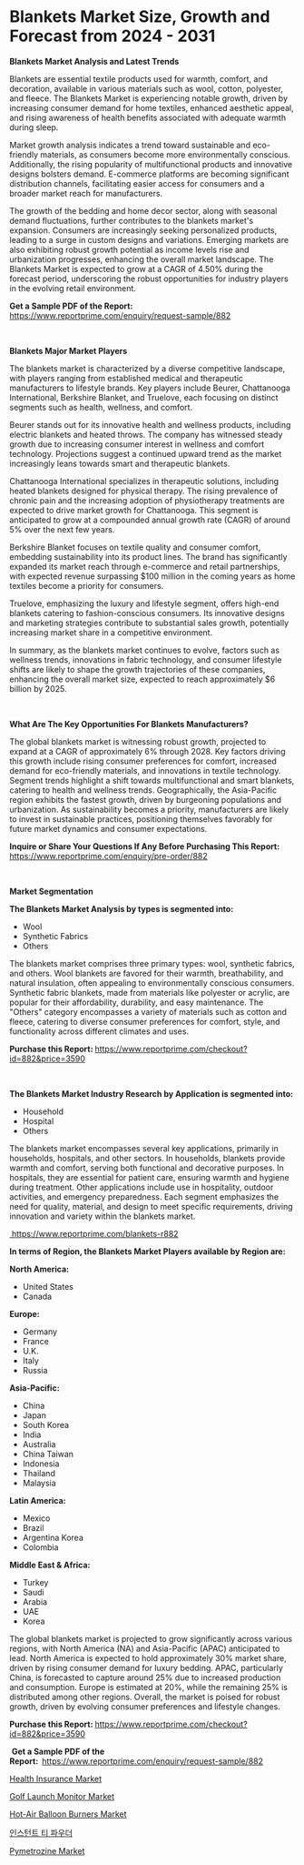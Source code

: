 <p><h1>Blankets Market Size, Growth and Forecast from 2024 - 2031</h1></p><p><strong>Blankets Market Analysis and Latest Trends</strong></p>
<p><p>Blankets are essential textile products used for warmth, comfort, and decoration, available in various materials such as wool, cotton, polyester, and fleece. The Blankets Market is experiencing notable growth, driven by increasing consumer demand for home textiles, enhanced aesthetic appeal, and rising awareness of health benefits associated with adequate warmth during sleep.</p><p>Market growth analysis indicates a trend toward sustainable and eco-friendly materials, as consumers become more environmentally conscious. Additionally, the rising popularity of multifunctional products and innovative designs bolsters demand. E-commerce platforms are becoming significant distribution channels, facilitating easier access for consumers and a broader market reach for manufacturers.</p><p>The growth of the bedding and home decor sector, along with seasonal demand fluctuations, further contributes to the blankets market's expansion. Consumers are increasingly seeking personalized products, leading to a surge in custom designs and variations. Emerging markets are also exhibiting robust growth potential as income levels rise and urbanization progresses, enhancing the overall market landscape. The Blankets Market is expected to grow at a CAGR of 4.50% during the forecast period, underscoring the robust opportunities for industry players in the evolving retail environment.</p></p>
<p><strong>Get a Sample PDF of the Report:&nbsp;</strong> <a href="https://www.reportprime.com/enquiry/request-sample/882">https://www.reportprime.com/enquiry/request-sample/882</a></p>
<p>&nbsp;</p>
<p><strong>Blankets Major Market Players</strong></p>
<p><p>The blankets market is characterized by a diverse competitive landscape, with players ranging from established medical and therapeutic manufacturers to lifestyle brands. Key players include Beurer, Chattanooga International, Berkshire Blanket, and Truelove, each focusing on distinct segments such as health, wellness, and comfort.</p><p>Beurer stands out for its innovative health and wellness products, including electric blankets and heated throws. The company has witnessed steady growth due to increasing consumer interest in wellness and comfort technology. Projections suggest a continued upward trend as the market increasingly leans towards smart and therapeutic blankets.</p><p>Chattanooga International specializes in therapeutic solutions, including heated blankets designed for physical therapy. The rising prevalence of chronic pain and the increasing adoption of physiotherapy treatments are expected to drive market growth for Chattanooga. This segment is anticipated to grow at a compounded annual growth rate (CAGR) of around 5% over the next few years.</p><p>Berkshire Blanket focuses on textile quality and consumer comfort, embedding sustainability into its product lines. The brand has significantly expanded its market reach through e-commerce and retail partnerships, with expected revenue surpassing $100 million in the coming years as home textiles become a priority for consumers.</p><p>Truelove, emphasizing the luxury and lifestyle segment, offers high-end blankets catering to fashion-conscious consumers. Its innovative designs and marketing strategies contribute to substantial sales growth, potentially increasing market share in a competitive environment.</p><p>In summary, as the blankets market continues to evolve, factors such as wellness trends, innovations in fabric technology, and consumer lifestyle shifts are likely to shape the growth trajectories of these companies, enhancing the overall market size, expected to reach approximately $6 billion by 2025.</p></p>
<p>&nbsp;</p>
<p><strong>What Are The Key Opportunities For Blankets Manufacturers?</strong></p>
<p><p>The global blankets market is witnessing robust growth, projected to expand at a CAGR of approximately 6% through 2028. Key factors driving this growth include rising consumer preferences for comfort, increased demand for eco-friendly materials, and innovations in textile technology. Segment trends highlight a shift towards multifunctional and smart blankets, catering to health and wellness trends. Geographically, the Asia-Pacific region exhibits the fastest growth, driven by burgeoning populations and urbanization. As sustainability becomes a priority, manufacturers are likely to invest in sustainable practices, positioning themselves favorably for future market dynamics and consumer expectations.</p></p>
<p><strong>Inquire or Share Your Questions If Any Before Purchasing This Report:</strong> <a href="https://www.reportprime.com/enquiry/pre-order/882">https://www.reportprime.com/enquiry/pre-order/882</a></p>
<p>&nbsp;</p>
<p><strong>Market Segmentation</strong></p>
<p><strong>The Blankets Market Analysis by types is segmented into:</strong></p>
<p><ul><li>Wool</li><li>Synthetic Fabrics</li><li>Others</li></ul></p>
<p><p>The blankets market comprises three primary types: wool, synthetic fabrics, and others. Wool blankets are favored for their warmth, breathability, and natural insulation, often appealing to environmentally conscious consumers. Synthetic fabric blankets, made from materials like polyester or acrylic, are popular for their affordability, durability, and easy maintenance. The "Others" category encompasses a variety of materials such as cotton and fleece, catering to diverse consumer preferences for comfort, style, and functionality across different climates and uses.</p></p>
<p><strong>Purchase this Report:&nbsp;</strong><a href="https://www.reportprime.com/checkout?id=882&price=3590">https://www.reportprime.com/checkout?id=882&price=3590</a></p>
<p>&nbsp;</p>
<p><strong>The Blankets Market Industry Research by Application is segmented into:</strong></p>
<p><ul><li>Household</li><li>Hospital</li><li>Others</li></ul></p>
<p><p>The blankets market encompasses several key applications, primarily in households, hospitals, and other sectors. In households, blankets provide warmth and comfort, serving both functional and decorative purposes. In hospitals, they are essential for patient care, ensuring warmth and hygiene during treatment. Other applications include use in hospitality, outdoor activities, and emergency preparedness. Each segment emphasizes the need for quality, material, and design to meet specific requirements, driving innovation and variety within the blankets market.</p></p>
<p><a href="https://www.reportprime.com/blankets-r882">&nbsp;https://www.reportprime.com/blankets-r882</a></p>
<p><strong>In terms of Region, the Blankets Market Players available by Region are:</strong></p>
<p>
    <p> <strong> North America: </strong>
        <ul>
            <li>United States</li>
            <li>Canada</li>
        </ul>
        </p> 
    <p> <strong> Europe: </strong>
        <ul>
            <li>Germany</li>
            <li>France</li>
            <li>U.K.</li>
            <li>Italy</li>
            <li>Russia</li>
        </ul>
        </p> 
    <p> <strong> Asia-Pacific: </strong>
        <ul>
            <li>China</li>
            <li>Japan</li>
            <li>South Korea</li>
            <li>India</li>
            <li>Australia</li>
            <li>China Taiwan</li>
            <li>Indonesia</li>
            <li>Thailand</li>
            <li>Malaysia</li>
        </ul>
        </p> 
    <p> <strong> Latin America: </strong>
        <ul>
            <li>Mexico</li>
            <li>Brazil</li>
            <li>Argentina Korea</li>
            <li>Colombia</li>
        </ul>
        </p> 
    <p> <strong> Middle East & Africa: </strong>
        <ul>
            <li>Turkey</li>
            <li>Saudi</li>
            <li>Arabia</li>
            <li>UAE</li>
            <li>Korea</li>
        </ul>
    </p>
    </p>
<p><p>The global blankets market is projected to grow significantly across various regions, with North America (NA) and Asia-Pacific (APAC) anticipated to lead. North America is expected to hold approximately 30% market share, driven by rising consumer demand for luxury bedding. APAC, particularly China, is forecasted to capture around 25% due to increased production and consumption. Europe is estimated at 20%, while the remaining 25% is distributed among other regions. Overall, the market is poised for robust growth, driven by evolving consumer preferences and lifestyle changes.</p></p>
<p><strong>Purchase this Report: </strong><a href="https://www.reportprime.com/checkout?id=882&price=3590">https://www.reportprime.com/checkout?id=882&price=3590</a></p>
<p>&nbsp;<strong>Get a Sample PDF of the Report:&nbsp;&nbsp;</strong><a href="https://www.reportprime.com/enquiry/request-sample/882">https://www.reportprime.com/enquiry/request-sample/882</a></p>
<p><strong></strong></p>
<p><p><a href="https://medium.com/@dan.murray5879/charting-the-future-comprehensive-analysis-of-the-global-health-insurance-market-2024-2031-600a4fa2321a">Health Insurance Market</a></p><p><a href="https://github.com/PeterParrish5/Market-Research-Report-List-6/blob/main/golf-launch-monitor-market.md">Golf Launch Monitor Market</a></p><p><a href="https://issuu.com/reportprime-2/docs/hot-air-balloon-burners-market-size_876cc17d8172d2">Hot-Air Balloon Burners Market</a></p><p><a href="https://medium.com/@carlosdytouglas8907667/%EC%A0%84%EB%9E%B5%EC%A0%81-%EC%8B%9C%EC%9E%A5-%ED%86%B5%EC%B0%B0%EB%A0%A5-%EC%84%B8%EA%B3%84-%EC%9D%B8%EC%8A%A4%ED%84%B4%ED%8A%B8-%EC%B0%A8-%EA%B0%80%EB%A3%A8-%EC%8B%9C%EC%9E%A5-%ED%99%98%EA%B2%BD-%ED%83%90%EC%83%89-2024-2031-911fb75cb2d9">인스턴트 티 파우더</a></p><p><a href="https://www.linkedin.com/pulse/global-market-pulse-trends-growth-analysis-pymetrozine-forecasted-ksflf?trackingId=uVDJsMRDRjGMp8LgsmFUGQ%3D%3D">Pymetrozine Market</a></p></p>